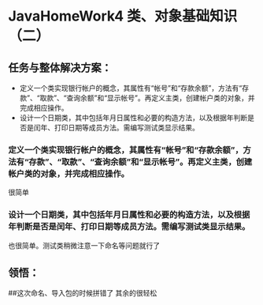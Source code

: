 ﻿ JavaHomeWork4
类、对象基础知识（二）
===============
任务与整体解决方案：
------
* 定义一个类实现银行帐户的概念，其属性有“帐号”和“存款余额”，方法有“存款”、“取款”、“查询余额”和“显示帐号”。再定义主类，创建帐户类的对象，并完成相应操作。
* 设计一个日期类，其中包括年月日属性和必要的构造方法，以及根据年判断是否是闰年、打印日期等成员方法。需编写测试类显示结果。
### 定义一个类实现银行帐户的概念，其属性有“帐号”和“存款余额”，方法有“存款”、“取款”、“查询余额”和“显示帐号”。再定义主类，创建帐户类的对象，并完成相应操作。

很简单

### 设计一个日期类，其中包括年月日属性和必要的构造方法，以及根据年判断是否是闰年、打印日期等成员方法。需编写测试类显示结果。

也很简单。测试类稍微注意一下命名等问题就行了<br>

领悟：
------
##这次命名、导入包的时候拼错了
其余的很轻松

